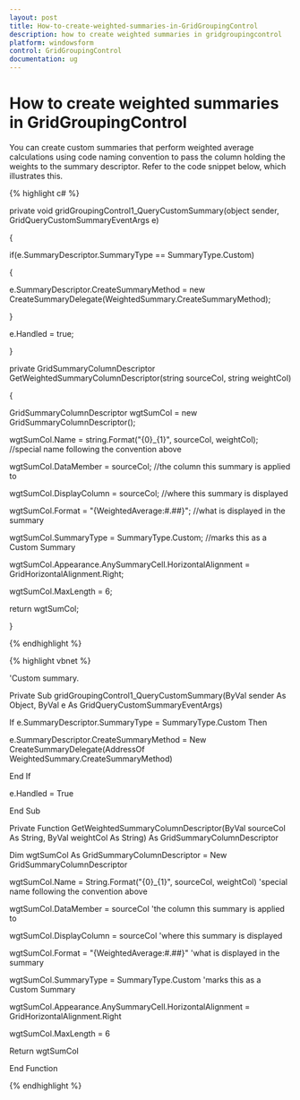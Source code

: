 ```yaml
---
layout: post
title: How-to-create-weighted-summaries-in-GridGroupingControl
description: how to create weighted summaries in gridgroupingcontrol
platform: windowsform
control: GridGroupingControl
documentation: ug
---
```


# How to create weighted summaries in GridGroupingControl

You can create custom summaries that perform weighted average calculations using code naming convention to pass the column holding the weights to the summary descriptor. Refer to the code snippet below, which illustrates this.

{% highlight c# %}

private void gridGroupingControl1_QueryCustomSummary(object sender, GridQueryCustomSummaryEventArgs e)

{

if(e.SummaryDescriptor.SummaryType == SummaryType.Custom) 

{

e.SummaryDescriptor.CreateSummaryMethod = new CreateSummaryDelegate(WeightedSummary.CreateSummaryMethod);

}

e.Handled = true;

}



private GridSummaryColumnDescriptor GetWeightedSummaryColumnDescriptor(string sourceCol, string weightCol)

{

GridSummaryColumnDescriptor wgtSumCol = new GridSummaryColumnDescriptor();

wgtSumCol.Name = string.Format("{0}_{1}", sourceCol, weightCol); //special name following the convention above

wgtSumCol.DataMember = sourceCol; //the column this summary is applied to

wgtSumCol.DisplayColumn = sourceCol; //where this summary is displayed

wgtSumCol.Format = "{WeightedAverage:#.##}"; //what is displayed in the summary

wgtSumCol.SummaryType = SummaryType.Custom; //marks this as a Custom Summary

wgtSumCol.Appearance.AnySummaryCell.HorizontalAlignment = GridHorizontalAlignment.Right;

wgtSumCol.MaxLength = 6;

return wgtSumCol;

}

{% endhighlight %}

{% highlight vbnet %}



'Custom summary.

Private Sub gridGroupingControl1_QueryCustomSummary(ByVal sender As Object, ByVal e As GridQueryCustomSummaryEventArgs)

If e.SummaryDescriptor.SummaryType = SummaryType.Custom Then

e.SummaryDescriptor.CreateSummaryMethod = New CreateSummaryDelegate(AddressOf WeightedSummary.CreateSummaryMethod)

End If

e.Handled = True

End Sub



Private Function GetWeightedSummaryColumnDescriptor(ByVal sourceCol As String, ByVal weightCol As String) As GridSummaryColumnDescriptor

Dim wgtSumCol As GridSummaryColumnDescriptor = New GridSummaryColumnDescriptor

wgtSumCol.Name = String.Format("{0}_{1}", sourceCol, weightCol) 'special name following the convention above

wgtSumCol.DataMember = sourceCol 'the column this summary is applied to

wgtSumCol.DisplayColumn = sourceCol 'where this summary is displayed

wgtSumCol.Format = "{WeightedAverage:#.##}" 'what is displayed in the summary

wgtSumCol.SummaryType = SummaryType.Custom 'marks this as a Custom Summary

wgtSumCol.Appearance.AnySummaryCell.HorizontalAlignment = GridHorizontalAlignment.Right

wgtSumCol.MaxLength = 6

Return wgtSumCol

End Function

{% endhighlight %}